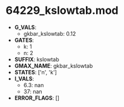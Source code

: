 # 64229_kslowtab.mod

- **G_VALS**:
  - gkbar_kslowtab: 0.12
- **GATES**:
  - k: 1
  - n: 2
- **SUFFIX**: kslowtab
- **GMAX_NAME**: gkbar_kslowtab
- **STATES**: ['n', 'k']
- **I_VALS**:
  - 6.3: nan
  - 37: nan
- **ERROR_FLAGS**: []
